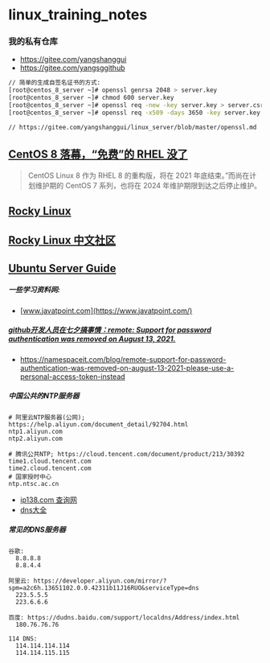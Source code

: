 # linux_training_notes

### 我的私有仓库
* https://gitee.com/yangshanggui
* https://gitee.com/yangsggithub

```bash
// 简单的生成自签名证书的方式:
[root@centos_8_server ~]# openssl genrsa 2048 > server.key
[root@centos_8_server ~]# chmod 600 server.key
[root@centos_8_server ~]# openssl req -new -key server.key > server.csr
[root@centos_8_server ~]# openssl req -x509 -days 3650 -key server.key -in server.csr > server.crt

// https://gitee.com/yangshanggui/linux_server/blob/master/openssl.md
```


## [CentOS 8 落幕，“免费”的 RHEL 没了](https://www.toutiao.com/a6904104084442464776/)
> CentOS Linux 8 作为 RHEL 8 的重构版，将在 2021 年底结束。”而尚在计划维护期的 CentOS 7 系列，也将在 2024 年维护期限到达之后停止维护。


## [Rocky Linux](https://github.com/hpcng/rocky)
## [Rocky Linux 中文社区](https://rockylinux.cn/)


## [Ubuntu Server Guide](https://ubuntu.com/server/docs)


##### 一些学习资料网:
- [www.javatpoint.com](https://www.javatpoint.com/)


##### [github开发人员在七夕搞事情：remote: Support for password authentication was removed on August 13, 2021.](https://blog.csdn.net/weixin_41010198/article/details/119698015)
- https://namespaceit.com/blog/remote-support-for-password-authentication-was-removed-on-august-13-2021-please-use-a-personal-access-token-instead


##### 中国公共的NTP服务器
```text
# 阿里云NTP服务器(公网); https://help.aliyun.com/document_detail/92704.html
ntp1.aliyun.com
ntp2.aliyun.com

# 腾讯公共NTP; https://cloud.tencent.com/document/product/213/30392
time1.cloud.tencent.com
time2.cloud.tencent.com
# 国家授时中心
ntp.ntsc.ac.cn
```


- [ip138.com 查询网](https://www.ip138.com/)
- [dns大全](https://dnsdaquan.com/)

##### 常见的DNS服务器
```text
谷歌:
  8.8.8.8
  8.8.4.4

阿里云: https://developer.aliyun.com/mirror/?spm=a2c6h.13651102.0.0.42311b11J16RUO&serviceType=dns
  223.5.5.5
  223.6.6.6

百度: https://dudns.baidu.com/support/localdns/Address/index.html
  180.76.76.76

114 DNS:
  114.114.114.114
  114.114.115.115

```



